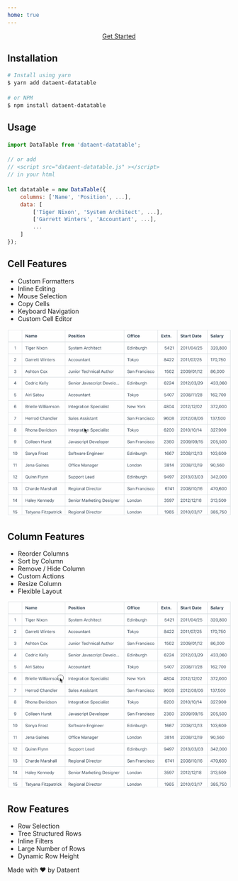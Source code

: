 ```yaml
---
home: true
---
```


<div align="center">
    <a href="getting-started.html" class="button">Get Started</a>
</div>

<datatable-basic />

## Installation

```bash
# Install using yarn
$ yarn add dataent-datatable

# or NPM
$ npm install dataent-datatable
```

## Usage

```javascript
import DataTable from 'dataent-datatable';

// or add
// <script src="dataent-datatable.js" ></script>
// in your html

let datatable = new DataTable({
    columns: ['Name', 'Position', ...],
    data: [
        ['Tiger Nixon', 'System Architect', ...],
        ['Garrett Winters', 'Accountant', ...],
        ...
    ]
});
```

## Cell Features

* Custom Formatters
* Inline Editing
* Mouse Selection
* Copy Cells
* Keyboard Navigation
* Custom Cell Editor

<img src="./assets/datatable-cell-demo.gif" />

## Column Features

* Reorder Columns
* Sort by Column
* Remove / Hide Column
* Custom Actions
* Resize Column
* Flexible Layout

<img src="./assets/datatable-column-demo.gif" />

## Row Features

* Row Selection
* Tree Structured Rows
* Inline Filters
* Large Number of Rows
* Dynamic Row Height


<div class="footer">
Made with ❤️ by Dataent
</div>

<style>
    .theme-container.no-sidebar .home {
        max-width: 740px;
    }
    .datatable {
        font-size: 14px;
    }
    tr:nth-child(2n) {
        background-color: transparent;
    }
    .content.custom > div {
        /* height: 2000px; */
    }
    .home .hero .description {
        max-width: 30rem;
        font-size: 2rem;
        /* margin-bottom: 4rem; */
    }

    .button {
        margin-bottom: 2rem;
    }
</style>